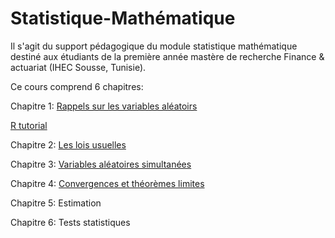 # Statistique-Mathématique

Il s'agit du support pédagogique du module statistique mathématique destiné aux étudiants de la première année mastère de recherche Finance & actuariat (IHEC Sousse, Tunisie).

Ce cours comprend 6 chapitres:

Chapitre 1: [Rappels sur les variables aléatoirs](https://github.com/Hamrita/Statistique-Mathematique/blob/main/Chapitre%201/StatMath_Chap1.pdf)

[R tutorial](https://mohamed-essaied-hamrita.shinyapps.io/Quiz1/)

Chapitre 2: [Les lois usuelles](https://github.com/Hamrita/Statistique-Mathematique/blob/main/Chapitre%202/StatMath_Chap2.pdf)

Chapitre 3: [Variables aléatoires simultanées](https://github.com/Hamrita/Statistique-Mathematique/blob/main/Chapitre%203/StatMath_Chap3.pdf)

Chapitre 4: [Convergences et théorèmes limites](https://github.com/Hamrita/Statistique-Mathematique/blob/main/Chapitre%204/StatMath_Chap4.pdf)

Chapitre 5: Estimation

Chapitre 6: Tests statistiques
